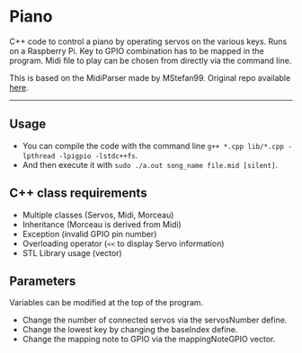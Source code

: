 # Piano

C++ code to control a piano by operating servos on the various keys. Runs on a Raspberry Pi.
Key to GPIO combination has to be mapped in the program. Midi file to play can be chosen from directly via the command line.

This is based on the MidiParser made by MStefan99. Original repo available [here](https://github.com/MStefan99/Midi-Parser).  
___

## Usage
- You can compile the code with the command line `g++ *.cpp lib/*.cpp -lpthread -lpigpio -lstdc++fs`.
- And then execute it with `sudo ./a.out song_name file.mid [silent]`.

## C++ class requirements
- Multiple classes (Servos, Midi, Morceau)
- Inheritance (Morceau is derived from Midi)
- Exception (invalid GPIO pin number)
- Overloading operator (`<<` to display Servo information)
- STL Library usage (vector)

## Parameters
Variables can be modified at the top of the program.
- Change the number of connected servos via the servosNumber define.
- Change the lowest key by changing the baseIndex define.
- Change the mapping note to GPIO via the mappingNoteGPIO vector.

